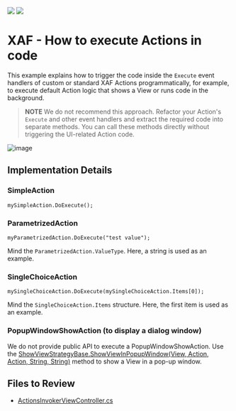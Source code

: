 <!-- default badges list -->
[![](https://img.shields.io/badge/Open_in_DevExpress_Support_Center-FF7200?style=flat-square&logo=DevExpress&logoColor=white)](https://supportcenter.devexpress.com/ticket/details/E1393)
[![](https://img.shields.io/badge/📖_How_to_use_DevExpress_Examples-e9f6fc?style=flat-square)](https://docs.devexpress.com/GeneralInformation/403183)
<!-- default badges end -->

# XAF - How to execute Actions in code

This example explains how to trigger the code inside the `Execute` event handlers of custom or standard XAF Actions programmatically, for example, to execute default Action logic that shows a View or runs code in the background.

> **NOTE** 
> We do not recommend this approach. Refactor your Action's `Execute` and other event handlers and extract the required code into separate methods. You can call these methods directly without triggering the UI-related Action code.

![image](https://user-images.githubusercontent.com/14300209/227978022-a50434fa-413f-4634-b0ba-09936fd82927.png)

## Implementation Details

### SimpleAction

`mySimpleAction.DoExecute();`

### ParametrizedAction

`myParametrizedAction.DoExecute("test value");`

Mind the `ParametrizedAction.ValueType`. Here, a string is used as an example.

### SingleChoiceAction

`mySingleChoiceAction.DoExecute(mySingleChoiceAction.Items[0]);`

Mind the `SingleChoiceAction.Items` structure. Here, the first item is used as an example.

### PopupWindowShowAction (to display a dialog window)

We do not provide public API to execute a PopupWindowShowAction. Use the [ShowViewStrategyBase.ShowViewInPopupWindow(View, Action, Action, String, String)](https://docs.devexpress.com/eXpressAppFramework/DevExpress.ExpressApp.ShowViewStrategyBase.ShowViewInPopupWindow(DevExpress.ExpressApp.View-System.Action-System.Action-System.String-System.String)) method to show a View in a pop-up window.

## Files to Review

* [ActionsInvokerViewController.cs](./CS/EFCore/ExecuteActionEF/ExecuteActionEF.Module/Controllers/ActionInvokerViewController.cs)
